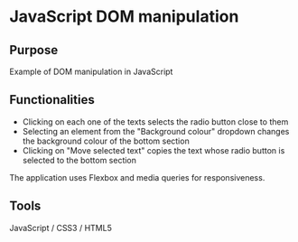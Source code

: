 # JavaScript DOM manipulation

## Purpose
Example of DOM manipulation in JavaScript

## Functionalities
- Clicking on each one of the texts selects the radio button close to them
- Selecting an element from the "Background colour" dropdown changes the background colour of the bottom section
- Clicking on "Move selected text" copies the text whose radio button is selected to the bottom section

The application uses Flexbox and media queries for responsiveness.

## Tools
JavaScript / CSS3 / HTML5


